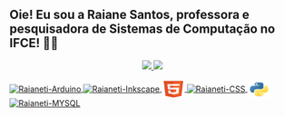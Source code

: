 ## Oie! Eu sou a Raiane Santos, professora e pesquisadora de Sistemas de Computação no IFCE! 👩‍🏫
<div align="center">
  <a href="https://github.com/raianeti">
  <img height="180em" src="https://github-readme-stats.vercel.app/api?username=raianeti&show_icons=true&theme=dark&include_all_commits=true&count_private=true"/>
  <img height="180em" src="https://github-readme-stats.vercel.app/api/top-langs/?username=raianeti&layout=compact&langs_count=7&theme=dark"/>
</div>
<div style="display: inline_block"><br>
  
  <img align="center" alt="Raianeti-Arduino" height="30" width="40" src="https://cdn.jsdelivr.net/gh/devicons/devicon/icons/arduino/arduino-original.svg">
  <img align="center" alt="Raianeti-Inkscape" height="30" width="40" src="https://cdn.jsdelivr.net/gh/devicons/devicon/icons/inkscape/inkscape-original.svg">
  <img align="center" alt="Rafa-HTML" height="30" width="40" src="https://raw.githubusercontent.com/devicons/devicon/master/icons/html5/html5-original.svg">
  <img align="center" alt="Raianeti-CSS" height="30" width="40" src="https://cdn.jsdelivr.net/gh/devicons/devicon/icons/latex/latex-original.svg">
  <img align="center" alt="RaianetiPython" height="30" width="40" src="https://raw.githubusercontent.com/devicons/devicon/master/icons/python/python-original.svg">
  <img align="center" alt="Raianeti-MYSQL" height="30" width="40" src="https://cdn.jsdelivr.net/gh/devicons/devicon/icons/mysql/mysql-original.svg">

 
 </div>
 
 
